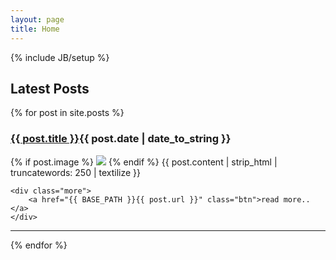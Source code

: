 ```yaml
---
layout: page
title: Home
---
```

{% include JB/setup %}

<h2>Latest Posts</h2>

{% for post in site.posts %}
<div class="post">
	<h3><a href="{{ BASE_PATH }}/{{ post.category }}/{{ post.url }}">{{ post.title }}</a><span class="date">{{ post.date | date_to_string }}</span></h3>
	{% if post.image %} <img src="{{ BASE_PATH }}/{{ post.image }}" /> {% endif %}
	{{ post.content | strip_html | truncatewords: 250 | textilize }}

	<div class="more">
		<a href="{{ BASE_PATH }}{{ post.url }}" class="btn">read more..</a>
	</div>
</div>
<hr/>
{% endfor %}